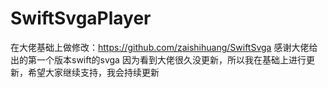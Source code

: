# SwiftSvgaPlayer

在大佬基础上做修改：https://github.com/zaishihuang/SwiftSvga
感谢大佬给出的第一个版本swift的svga
因为看到大佬很久没更新，所以我在基础上进行更新，希望大家继续支持，我会持续更新

